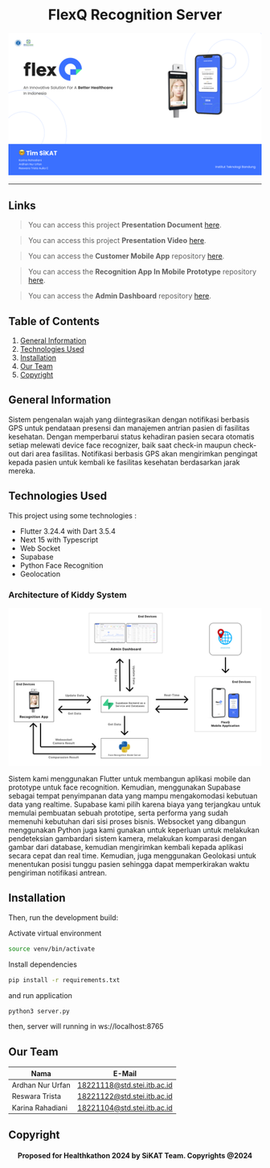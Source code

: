 <h1 align="center">
   FlexQ Recognition Server
</h1>

<p align="center">
  <img src="assets/banner.png" width=600>
</p>

<hr>

## Links

> You can access this project **Presentation Document** [here]().

> You can access this project **Presentation Video** [here]().

> You can access the **Customer Mobile App** repository [here](https://github.com/SiKAT-Healthkathon/customer_flexQ).

> You can access the **Recognition App In Mobile Prototype** repository [here](https://github.com/SiKAT-Healthkathon/recognition_flexQ).

> You can access the **Admin Dashboard** repository [here](https://github.com/SiKAT-Healthkathon/admin-dashboard).

## Table of Contents

1. [General Information](#general-information)
2. [Technologies Used](#technologies-used)
3. [Installation](#installation)
4. [Our Team](#team)
5. [Copyright](#copyright)

<a name="general-information">

## General Information

Sistem pengenalan wajah yang diintegrasikan dengan notifikasi berbasis GPS untuk pendataan presensi dan manajemen antrian pasien di fasilitas kesehatan. Dengan memperbarui status kehadiran pasien secara otomatis setiap melewati device face recognizer, baik saat check-in maupun check-out dari area fasilitas. Notifikasi berbasis GPS akan mengirimkan pengingat kepada pasien untuk kembali ke fasilitas kesehatan berdasarkan jarak mereka.

<a name="technologies-used"></a>

## Technologies Used

This project using some technologies :

- Flutter 3.24.4 with Dart 3.5.4
- Next 15 with Typescript
- Web Socket
- Supabase
- Python Face Recognition
- Geolocation

### Architecture of Kiddy System

<p align="center">
  <img src="assets/arsitektur.png" width=600>
</p>

Sistem kami menggunakan Flutter untuk membangun aplikasi mobile dan prototype untuk face recognition. Kemudian, menggunakan Supabase sebagai tempat penyimpanan data yang mampu mengakomodasi kebutuan data yang realtime. Supabase kami pilih karena biaya yang terjangkau untuk memulai pembuatan sebuah prototipe, serta performa yang sudah memenuhi kebutuhan dari sisi proses bisnis. Websocket yang dibangun menggunakan Python juga kami gunakan untuk keperluan untuk melakukan pendeteksian gambardari sistem kamera, melakukan komparasi dengan gambar dari database, kemudian mengirimkan kembali kepada aplikasi secara cepat dan real time. Kemudian, juga menggunakan Geolokasi untuk menentukan posisi tunggu pasien sehingga dapat memperkirakan waktu pengiriman notifikasi antrean.

<a name="installation">

## Installation

Then, run the development build:

Activate virtual environment

```bash
source venv/bin/activate
```

Install dependencies

```bash
pip install -r requirements.txt
```

and run application

```bash
python3 server.py
```

then, server will running in ws://localhost:8765

<a name="team">

## Our Team

| Nama             | E-Mail                      |
| ---------------- | --------------------------- |
| Ardhan Nur Urfan | 18221118@std.stei.itb.ac.id |
| Reswara Trista   | 18221122@std.stei.itb.ac.id |
| Karina Rahadiani | 18221104@std.stei.itb.ac.id |

<a name="copyright"></a>

## Copyright

<h4 align="center">
  Proposed for Healthkathon 2024 by SiKAT Team. Copyrights @2024
</h4>

</hr>
